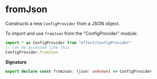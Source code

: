# fromJson

Constructs a new `ConfigProvider` from a JSON object.

To import and use `fromJson` from the "ConfigProvider" module:

```ts
import * as ConfigProvider from "effect/ConfigProvider"
// Can be accessed like this
ConfigProvider.fromJson
```

**Signature**

```ts
export declare const fromJson: (json: unknown) => ConfigProvider
```
